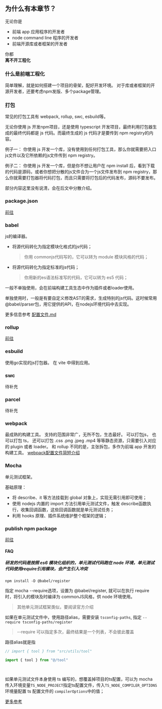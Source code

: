 ## 为什么有本章节？
无论你是
* 前端 app 应用程序的开发者
* node command line 程序的开发者
* 前端开源库或者框架的开发者

你都  
**离不开工程化**

### 什么是前端工程化
简单理解，就是如何搭建一个项目的骨架，配好开发环境。
对于库或者框架的开源开发者，还要考虑npm发版、多个package管理。


### 打包 
常见的打包工具有 webpack, rollup, swc, esbuild等。

无论你使用 js 开发npm项目，还是使用 typescript 开发项目，最终利用打包器生成的最终代码都是 js 代码。而最终生成的 js 代码才是要传到 npm registry的内容。

例子一：
你使用 js 开发一个库，没有使用到任何打包工具，那么你就需要把入口js文件以及它所依赖的js文件传到 npm registry。

例子二：
你使用 js 开发一个库，但是你不想让用户在 npm install 后，看到下载的代码是源码，或者你想把分散的js文件合为一个js文件发布到 npm registry，那么你就需要打包器将代码打包，而且只需要将打包后的代码发布，源码不要发布。

部分内容这里没有说清，会在后文中分散介绍。

### package.json 
[前往](./packageJson%E6%96%87%E4%BB%B6.md)

### babel 
js的编译器。
* 将源代码转化为指定模块化格式的js代码；
  > 你用 commonjs代码写的，它可以转为 module 模块风格的代码；
* 将源代码转化为指定标准的js代码；
  > 你用新的es语法标准写的代码，它可以转为 es5 代码；

一般不单独使用，会在前端构建工具生态中作为插件或者loader使用。

单独使用时，一般是有要自定义修改AST的需求，生成特别的js代码。这时候常用@babel/parser包，用它提供的API，在nodejs环境代码中去实现。

更多信息参考 [配置文件.md](./%E9%85%8D%E7%BD%AE%E6%96%87%E4%BB%B6.md)


### rollup 
[前往](./rollup%E9%85%8D%E7%BD%AE%E6%96%87%E4%BB%B6.md)


### esbuild 
使用go实现的js打包器。
在 vite 中得到应用。

### swc 
待补充

### parcel
待补充

### webpack 
最成熟的构建工具。
支持的范围非常广，无所不包，生态最好。
可以打包js， 也可以打包 ts， 还可以打包 .css .png .jpeg .mp4 等等静态资源，只需要引入对应的 plugin 或者 loader。
和 rollup 不同的是，主张拆包，多作为前端 app 开发的构建工具。
[webpack配置文件简短介绍](./%E9%85%8D%E7%BD%AE%E6%96%87%E4%BB%B6.md)

### Mocha
单元测试框架。

基础原理：
* 将 describe、it 等方法挂载到 global 对象上，实现无需引用即可使用；
* 使用 nodejs 内置的 import 方法引用单元测试文件，触发 describe函数执行，收集回调函数，这些回调函数就是单元测试任务；
* 利用 hooks 原理、插件系统维护整个框架的逻辑；


### publish npm package
[前往](https://snyk.io/blog/best-practices-create-modern-npm-package/)
  
#### FAQ
##### 研发的代码是按照 es6 模块化组织的，单元测试代码跑在 node 环境，单元测试代码使用require引用模块，会产生引入冲突

`npm install -D @babel/register`

指定 mocha --require选项，设置为 @babel/register, 就可以在执行 require 时，将引入的模块及时编译为 commonJS风格，供 node 环境使用。

> 其他单元测试框架类似，要阅读官方介绍

如果在单元测试文件中，使用路径alias，需要安装 `tsconfig-paths`, 指定 `--require tsconfig-paths/register`
> --require 可以指定多次，最终结果是一个列表，不会彼此覆盖

路径alias就是指
```ts
// import { tool } from "src/utils/tool"

import { tool } from "@/tool"
```

<br>

如果单元测试文件本身使用 ts 编写的，想覆盖掉项目的ts配置，可以为 mocha 传入环境变量`TS_NODE_PROJECT`指定ts配置文件，传入`TS_NODE_COMPILER_OPTIONS`环境量配置 ts 配置文件的 `compilerOptions`中的值；

[更多参考](https://github.com/mochajs/mocha-examples/tree/master/packages/typescript)